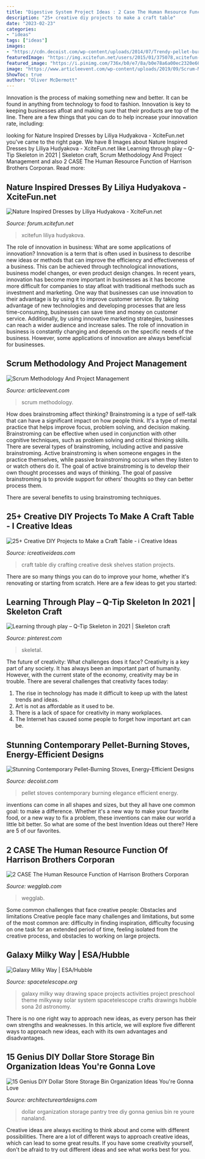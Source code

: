 ```yaml
---
title: "Digestive System Project Ideas : 2 Case The Human Resource Function Of Harrison Brothers Corporan"
description: "25+ creative diy projects to make a craft table"
date: "2023-02-23"
categories:
- "ideas"
tags: ["ideas"]
images:
- "https://cdn.decoist.com/wp-content/uploads/2014/07/Trendy-pellet-burning-stoves-warm-up-those-cold-winter-days-withe-elegance.jpg"
featuredImage: "https://img.xcitefun.net/users/2015/01/375078,xcitefun-nature-dress-12.jpg"
featured_image: "https://i.pinimg.com/736x/b0/e7/8a/b0e78a6a00ec2320e60cee384973acbc.jpg"
image: "https://www.articleevent.com/wp-content/uploads/2019/09/Scrum-Methodology.jpg"
ShowToc: true
author: "Oliver McDermott"
---
```



Innovation is the process of making something new and better. It can be found in anything from technology to food to fashion. Innovation is key to keeping businesses afloat and making sure that their products are top of the line. There are a few things that you can do to help increase your innovation rate, including:

	

		
looking for Nature Inspired Dresses by Liliya Hudyakova - XciteFun.net you've came to the right page. We have 8 Images about Nature Inspired Dresses by Liliya Hudyakova - XciteFun.net like Learning through play – Q-Tip Skeleton in 2021 | Skeleton craft, Scrum Methodology And Project Management and also 2 CASE The Human Resource Function of Harrison Brothers Corporan. Read more:
		
    
## Nature Inspired Dresses By Liliya Hudyakova - XciteFun.net

<img loading=lazy src="https://img.xcitefun.net/users/2015/01/375078,xcitefun-nature-dress-12.jpg" onerror="this.onerror=null;this.src='https://tse3.mm.bing.net/th?id=OIP.Olsg_GaVCk0lGofLknX8HgHaFj&amp;pid=15.1';" alt="Nature Inspired Dresses by Liliya Hudyakova - XciteFun.net">

_Source: forum.xcitefun.net_

>xcitefun liliya hudyakova. 

	

The role of innovation in business: What are some applications of innovation?
Innovation is a term that is often used in business to describe new ideas or methods that can improve the efficiency and effectiveness of a business. This can be achieved through technological innovations, business model changes, or even product design changes. In recent years, innovation has become more important in businesses as it has become more difficult for companies to stay afloat with traditional methods such as investment and marketing. One way that businesses can use innovation to their advantage is by using it to improve customer service. By taking advantage of new technologies and developing processes that are less time-consuming, businesses can save time and money on customer service. Additionally, by using innovative marketing strategies, businesses can reach a wider audience and increase sales. The role of innovation in business is constantly changing and depends on the specific needs of the business. However, some applications of innovation are always beneficial for businesses.

    
## Scrum Methodology And Project Management

<img loading=lazy src="https://www.articleevent.com/wp-content/uploads/2019/09/Scrum-Methodology.jpg" onerror="this.onerror=null;this.src='https://tse2.mm.bing.net/th?id=OIP.Pk6HdHoEjX77TDficUjHWwHaEK&amp;pid=15.1';" alt="Scrum Methodology And Project Management">

_Source: articleevent.com_

>scrum methodology. 

	

How does brainstroming affect thinking?
Brainstroming is a type of self-talk that can have a significant impact on how people think. It's a type of mental practice that helps improve focus, problem solving, and decision making. Brainstroming can be effective when used in conjunction with other cognitive techniques, such as problem solving and critical thinking skills.
There are several types of brainstroming, including active and passive brainstroming. Active brainstroming is when someone engages in the practice themselves, while passive brainstroming occurs when they listen to or watch others do it. The goal of active brainstroming is to develop their own thought processes and ways of thinking. The goal of passive brainstroming is to provide support for others' thoughts so they can better process them.

There are several benefits to using brainstroming techniques.

    
## 25+ Creative DIY Projects To Make A Craft Table - I Creative Ideas

<img loading=lazy src="http://www.icreativeideas.com/wp-content/uploads/2016/09/crafttable6.jpg" onerror="this.onerror=null;this.src='https://tse4.mm.bing.net/th?id=OIP.hIeASqhZeG5HwdQNn9yZgAHaLO&amp;pid=15.1';" alt="25+ Creative DIY Projects to Make a Craft Table - i Creative Ideas">

_Source: icreativeideas.com_

>craft table diy crafting creative desk shelves station projects. 

	

There are so many things you can do to improve your home, whether it's renovating or starting from scratch. Here are a few ideas to get you started:

    
## Learning Through Play – Q-Tip Skeleton In 2021 | Skeleton Craft

<img loading=lazy src="https://i.pinimg.com/736x/b0/e7/8a/b0e78a6a00ec2320e60cee384973acbc.jpg" onerror="this.onerror=null;this.src='https://tse1.mm.bing.net/th?id=OIP.MZOFVsC3dXaXXRW0TiLV6AHaJ3&amp;pid=15.1';" alt="Learning through play – Q-Tip Skeleton in 2021 | Skeleton craft">

_Source: pinterest.com_

>skeletal. 

	

The future of creativity: What challenges does it face?
Creativity is a key part of any society. It has always been an important part of humanity. However, with the current state of the economy, creativity may be in trouble. There are several challenges that creativity faces today: 
1) The rise in technology has made it difficult to keep up with the latest trends and ideas. 
2) Art is not as affordable as it used to be. 
3) There is a lack of space for creativity in many workplaces. 
4) The Internet has caused some people to forget how important art can be.

    
## Stunning Contemporary Pellet-Burning Stoves, Energy-Efficient Designs

<img loading=lazy src="https://cdn.decoist.com/wp-content/uploads/2014/07/Trendy-pellet-burning-stoves-warm-up-those-cold-winter-days-withe-elegance.jpg" onerror="this.onerror=null;this.src='https://tse2.mm.bing.net/th?id=OIP.YHauiTTBeiQGs64VsIn41gHaJ4&amp;pid=15.1';" alt="Stunning Contemporary Pellet-Burning Stoves, Energy-Efficient Designs">

_Source: decoist.com_

>pellet stoves contemporary burning elegance efficient energy. 

	

inventions can come in all shapes and sizes, but they all have one common goal: to make a difference. Whether it's a new way to make your favorite food, or a new way to fix a problem, these inventions can make our world a little bit better. So what are some of the best Invention Ideas out there? Here are 5 of our favorites.

    
## 2 CASE The Human Resource Function Of Harrison Brothers Corporan

<img loading=lazy src="https://wegglab.com/wp-content/uploads/2021/01/image-2390.png" onerror="this.onerror=null;this.src='https://tse2.mm.bing.net/th?id=OIP.wTn98g3HrkhUs-lfsVN-OQAAAA&amp;pid=15.1';" alt="2 CASE The Human Resource Function of Harrison Brothers Corporan">

_Source: wegglab.com_

>wegglab. 

	

Some common challenges that face creative people: Obstacles and limitations
Creative people face many challenges and limitations, but some of the most common are: difficulty in finding inspiration, difficulty focusing on one task for an extended period of time, feeling isolated from the creative process, and obstacles to working on large projects.

    
## Galaxy Milky Way | ESA/Hubble

<img loading=lazy src="https://www.spacetelescope.org/static/archives/drawings/screen/giavomo_sona.jpg" onerror="this.onerror=null;this.src='https://tse3.mm.bing.net/th?id=OIP.kDAt4LSdER8jOHRTEAjTfAHaFY&amp;pid=15.1';" alt="Galaxy Milky Way | ESA/Hubble">

_Source: spacetelescope.org_

>galaxy milky way drawing space projects activities project preschool theme milkyway solar system spacetelescope crafts drawings hubble sona 2d astronomy. 

	

There is no one right way to approach new ideas, as every person has their own strengths and weaknesses. In this article, we will explore five different ways to approach new ideas, each with its own advantages and disadvantages.

    
## 15 Genius DIY Dollar Store Storage Bin Organization Ideas You&#039;re Gonna Love

<img loading=lazy src="https://www.architectureartdesigns.com/wp-content/uploads/2019/05/15-Genius-DIY-Dollar-Store-Storage-Bin-Organization-Ideas-Youre-Gonna-Love-3.jpg" onerror="this.onerror=null;this.src='https://tse2.mm.bing.net/th?id=OIP.ochNGjXhOnQv4QdXII_jHAHaJ4&amp;pid=15.1';" alt="15 Genius DIY Dollar Store Storage Bin Organization Ideas You&#039;re Gonna Love">

_Source: architectureartdesigns.com_

>dollar organization storage pantry tree diy gonna genius bin re youre nanaland. 

	

Creative ideas are always exciting to think about and come with different possibilities. There are a lot of different ways to approach creative ideas, which can lead to some great results. If you have some creativity yourself, don't be afraid to try out different ideas and see what works best for you.

